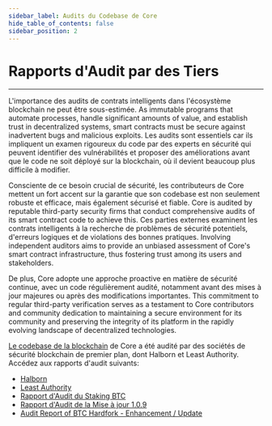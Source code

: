 ```yaml
---
sidebar_label: Audits du Codebase de Core
hide_table_of_contents: false
sidebar_position: 2
---
```


# Rapports d'Audit par des Tiers

---

L'importance des audits de contrats intelligents dans l'écosystème blockchain ne peut être sous-estimée. As immutable programs that automate processes, handle significant amounts of value, and establish trust in decentralized systems, smart contracts must be secure against inadvertent bugs and malicious exploits. Les audits sont essentiels car ils impliquent un examen rigoureux du code par des experts en sécurité qui peuvent identifier des vulnérabilités et proposer des améliorations avant que le code ne soit déployé sur la blockchain, où il devient beaucoup plus difficile à modifier.

Consciente de ce besoin crucial de sécurité, les contributeurs de Core mettent un fort accent sur la garantie que son codebase est non seulement robuste et efficace, mais également sécurisé et fiable. Core is audited by reputable third-party security firms that conduct comprehensive audits of its smart contract code to achieve this. Ces parties externes examinent les contrats intelligents à la recherche de problèmes de sécurité potentiels, d'erreurs logiques et de violations des bonnes pratiques. Involving independent auditors aims to provide an unbiased assessment of Core's smart contract infrastructure, thus fostering trust among its users and stakeholders.

De plus, Core adopte une approche proactive en matière de sécurité continue, avec un code régulièrement audité, notamment avant des mises à jour majeures ou après des modifications importantes. This commitment to regular third-party verification serves as a testament to Core contributors and community dedication to maintaining a secure environment for its community and preserving the integrity of its platform in the rapidly evolving landscape of decentralized technologies.

[Le codebase de la blockchain](https://github.com/coredao-org) de Core a été audité par des sociétés de sécurité blockchain de premier plan, dont Halborn et Least Authority. Accédez aux rapports d'audit suivants:

- [Halborn](https://github.com/HalbornSecurity/PublicReports/blob/master/Solidity%20Smart%20Contract%20Audits/CoreDAO_Genesis_Smart_Contract_Security_Audit_Report_Halborn_Final.pdf)
- [Least Authority](https://leastauthority.com/blog/audits/audit-of-core-dao-layer-1-smart-contracts/)
- [Rapport d'Audit du Staking BTC](https://www.halborn.com/audits/coredao/btc-staking)
- [Rapport d'Audit de la Mise à jour 1.0.9](https://www.halborn.com/audits/coredao/109-upgrade-release)
- [Audit Report of BTC Hardfork - Enhancement / Update](https://www.halborn.com/audits/coredao/btc-hardfork-enhancement-update)

